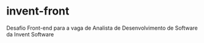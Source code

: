 # invent-front
Desafio Front-end para a vaga de Analista de Desenvolvimento de Software da Invent Software
